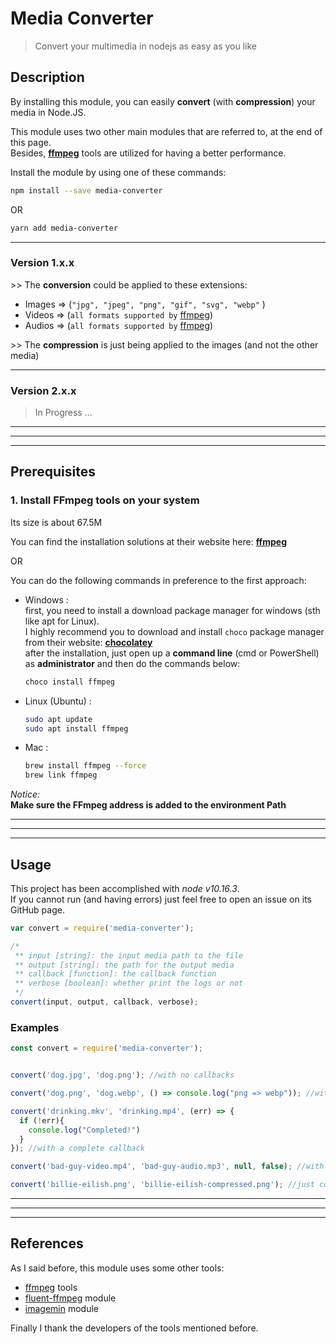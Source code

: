 # Media Converter

> Convert your multimedia in nodejs as easy as you like

## Description

By installing this module, you can easily **convert** (with **compression**) your media in Node.JS.

This module uses two other main modules that are referred to, at the end of this page. \
Besides, [**ffmpeg**](https://ffmpeg.org/) tools are utilized for having a better performance.

Install the module by using one of these commands:

```bash
npm install --save media-converter
```

OR

```bash
yarn add media-converter
```

----

### Version 1.x.x

\>> The **conversion** could be applied to these extensions:

- Images => (`"jpg", "jpeg", "png", "gif", "svg", "webp"` )
- Videos => (`all formats supported by` [ffmpeg](https://ffmpeg.org))
- Audios => (`all formats supported by` [ffmpeg](https://ffmpeg.org))

\>> The **compression** is just being applied to the images (and not the other media)

----

### Version 2.x.x

> In Progress ...

----
----
----

## Prerequisites

### 1. Install FFmpeg tools on your system

Its size is about 67.5M

You can find the installation solutions at their website here: **[ffmpeg](https://ffmpeg.org/)**

OR

You can do the following commands in preference to the first approach:

- Windows :  \
  first, you need to install a download package manager for windows (sth like apt for Linux). \
  I highly recommend you to download and install `choco` package manager from their website: **[chocolatey](https://chocolatey.org/)** \
  after the installation, just open up a **command line** (cmd or PowerShell) as **administrator** and then do the commands below:

  ```bash
  choco install ffmpeg
  ```

- Linux (Ubuntu) :

  ```bash
  sudo apt update
  sudo apt install ffmpeg
  ```

- Mac :

  ```bash
  brew install ffmpeg --force
  brew link ffmpeg
  ```

*Notice:* \
**Make sure the FFmpeg address is added to the environment Path**

----
----
----

## Usage

This project has been accomplished with *node v10.16.3*. \
If you cannot run (and having errors) just feel free to open an issue on its GitHub page.

```js
var convert = require('media-converter');

/*
 ** input [string]: the input media path to the file
 ** output [string]: the path for the output media
 ** callback [function]: the callback function
 ** verbose [boolean]: whether print the logs or not
 */
convert(input, output, callback, verbose);
```

### Examples

```js
const convert = require('media-converter');


convert('dog.jpg', 'dog.png'); //with no callbacks

convert('dog.png', 'dog.webp', () => console.log("png => webp")); //with a simple callback

convert('drinking.mkv', 'drinking.mp4', (err) => {
  if (!err){
    console.log("Completed!")
  }
}); //with a complete callback

convert('bad-guy-video.mp4', 'bad-guy-audio.mp3', null, false); //with no verbose

convert('billie-eilish.png', 'billie-eilish-compressed.png'); //just compressing

```

----
----
----

## References

As I said before, this module uses some other tools:

- [ffmpeg](https://ffmpeg.org/) tools
- [fluent-ffmpeg](https://www.npmjs.com/package/fluent-ffmpeg) module
- [imagemin](https://www.npmjs.com/package/imagemin) module

Finally I thank the developers of the tools mentioned before.
